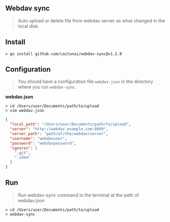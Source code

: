 Webdav sync
-----
> Auto upload or delete file from webdav server as what changed in the local disk.

## Install
```shell
> go install github.com/caitunai/webdav-sync@v1.2.0
```

## Configuration
> You should have a configuration file `webdav.json` in the directory where you run `webdav-sync`.

**webdav.json**
```shell
> cd /Users/user/Documents/path/to/upload
> vim webdav.json
```

```json
{
  "local_path": "/Users/user/Documents/path/to/upload",
  "server": "http://webdav.example.com:8099",
  "server_path": "path/of/the/webdav/server",
  "username": "webdavuser",
  "password": "webdavpassword",
  "ignores": [
    ".git",
    ".idea"
  ]
}
```

## Run
> Run webdav-sync command in the terminal at the path of webdav.json
```shell
> cd /Users/user/Documents/path/to/upload
> webdav-sync
```